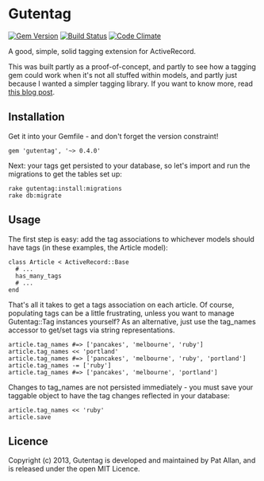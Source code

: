 # Gutentag

[![Gem Version](https://badge.fury.io/rb/gutentag.png)](http://badge.fury.io/rb/gutentag)
[![Build Status](https://travis-ci.org/pat/gutentag.png?branch=master)](https://travis-ci.org/pat/gutentag)
[![Code Climate](https://codeclimate.com/github/pat/gutentag.png)](https://codeclimate.com/github/pat/gutentag)

A good, simple, solid tagging extension for ActiveRecord.

This was built partly as a proof-of-concept, and partly to see how a tagging gem could work when it's not all stuffed within models, and partly just because I wanted a simpler tagging library. If you want to know more, read [this blog post](http://freelancing-gods.com/posts/gutentag_simple_rails_tagging).

## Installation

Get it into your Gemfile - and don't forget the version constraint!

    gem 'gutentag', '~> 0.4.0'

Next: your tags get persisted to your database, so let's import and run the migrations to get the tables set up:

    rake gutentag:install:migrations
    rake db:migrate

## Usage

The first step is easy: add the tag associations to whichever models should have tags (in these examples, the Article model):

    class Article < ActiveRecord::Base
      # ...
      has_many_tags
      # ...
    end

That's all it takes to get a tags association on each article. Of course, populating tags can be a little frustrating, unless you want to manage Gutentag::Tag instances yourself? As an alternative, just use the tag_names accessor to get/set tags via string representations.

    article.tag_names #=> ['pancakes', 'melbourne', 'ruby']
    article.tag_names << 'portland'
    article.tag_names #=> ['pancakes', 'melbourne', 'ruby', 'portland']
    article.tag_names -= ['ruby']
    article.tag_names #=> ['pancakes', 'melbourne', 'portland']

Changes to tag_names are not persisted immediately - you must save your taggable object to have the tag changes reflected in your database:

    article.tag_names << 'ruby'
    article.save

## Licence

Copyright (c) 2013, Gutentag is developed and maintained by Pat Allan, and is released under the open MIT Licence.
